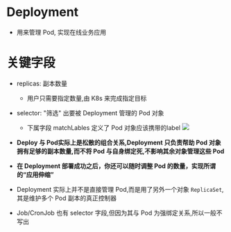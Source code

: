 # Deployment
- 用来管理 Pod, 实现在线业务应用

# 关键字段
- replicas: 副本数量
  - 用户只需要指定数量,由 K8s 来完成指定目标
- selector: "筛选" 出要被 Deployment 管理的 Pod 对象
  - 下属字段 matchLables 定义了 Pod 对象应该携带的label
![](https://static001.geekbang.org/resource/image/1f/b0/1f1fdcd112a07cce85757e27fbcc1bb0.jpg?wh=1920x2316)

- **Deploy 与 Pod实际上是松散的组合关系,Deployment 只负责帮助 Pod 对象拥有足够的副本数量,而不将 Pod 与自身绑定死,不影响其余对象管理这些 Pod**
- **在 Deployment 部署成功之后，你还可以随时调整 Pod 的数量，实现所谓的“应用伸缩”**

- Deployment 实际上并不是直接管理 Pod,而是用了另外一个对象 `ReplicaSet`,其是维护多个 Pod 副本的真正控制器

- Job/CronJob 也有 selector 字段,但因为其与 Pod 为强绑定关系,所以一般不写出
